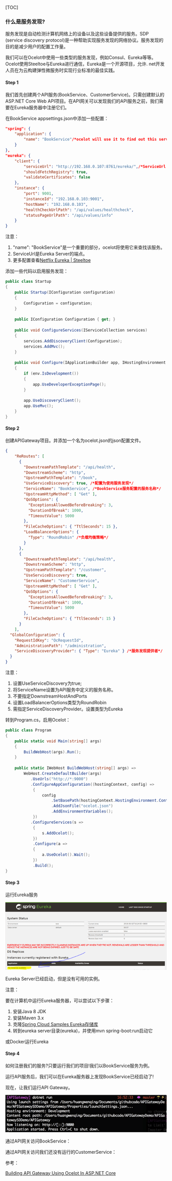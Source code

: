 [TOC]

### 什么是服务发现?

服务发现是自动检测计算机网络上的设备以及这些设备提供的服务。SDP (service discovery protocol)是一种帮助实现服务发现的网络协议。服务发现的目的是减少用户的配置工作量。

我们可以在Ocelot中使用一些类型的服务发现，例如Consul、Eureka等等。Ocelot使用Steeltoe与Eureka进行通信，Eureka是一个开源项目，允许. net开发人员在为云构建弹性微服务时实现行业标准的最佳实践。

#### **Step 1** 

我们首先创建两个API服务(BookService、CustomerService)。只需创建默认的ASP.NET Core Web API项目。在API网关可以发现我们的API服务之前，我们需要在Eureka服务器中注册它们。

在BookService appsettings.json中添加一些配置：

```json
"spring": {  
    "application": {  
        "name": "BookService"/*ocelot will use it to find out this service*/
    }  
},  
"eureka": {  
    "client": {  
        "serviceUrl": "http://192.168.0.107:8761/eureka/",/*ServiceUrl is the endpoint of the Eureka Server*/ 
        "shouldFetchRegistry": true,  
        "validateCertificates": false  
    },  
    "instance": {  
        "port": 9001,  
        "instanceId": "192.168.0.103:9001",  
        "hostName": "192.168.0.103",  
        "healthCheckUrlPath": "/api/values/healthcheck",  
        "statusPageUrlPath": "/api/values/info"                  
    }  
}  
```

注意：

1. "name": "BookService"是一个重要的部分，ocelot将使用它来查找该服务。
2. ServiceUrl是Eureka Server的端点。
3. 更多配置查看[Netflix Eureka | Steeltoe](https://docs.steeltoe.io/api/v3/discovery/netflix-eureka.html)



添加一些代码以启用服务发现：

```c#
public class Startup  
{  
    public Startup(IConfiguration configuration)  
    {  
        Configuration = configuration;  
    }  
  
    public IConfiguration Configuration { get; }  
  
    public void ConfigureServices(IServiceCollection services)  
    {  
        services.AddDiscoveryClient(Configuration);  
        services.AddMvc();  
    }  
  
    public void Configure(IApplicationBuilder app, IHostingEnvironment env)  
    {  
        if (env.IsDevelopment())  
        {  
            app.UseDeveloperExceptionPage();  
        }  
  
        app.UseDiscoveryClient();  
        app.UseMvc();  
    }  
}  
```



#### **Step 2** 

创建APIGateway项目。并添加一个名为ocelot.json的json配置文件。

```json
{
    "ReRoutes": [
      {
        "DownstreamPathTemplate": "/api/health",
        "DownstreamScheme": "http",
        "UpstreamPathTemplate": "/book",
        "UseServiceDiscovery": true, /*配置为使用服务发现*/
        "ServiceName": "BookService", /*BookService服务配置的服务名称*/
        "UpstreamHttpMethod": [ "Get" ],
        "QoSOptions": {
          "ExceptionsAllowedBeforeBreaking": 3,
          "DurationOfBreak": 1000,
          "TimeoutValue": 5000
        },
        "FileCacheOptions": { "TtlSeconds": 15 },
        "LoadBalancerOptions": {
          "Type": "RoundRobin" /*负载均衡策略*/
        }
      },
      {
        "DownstreamPathTemplate": "/api/health",
        "DownstreamScheme": "http",
        "UpstreamPathTemplate": "/customer",
        "UseServiceDiscovery": true,
        "ServiceName": "CustomerService",
        "UpstreamHttpMethod": [ "Get" ],
        "QoSOptions": {
          "ExceptionsAllowedBeforeBreaking": 3,
          "DurationOfBreak": 1000,
          "TimeoutValue": 5000
        },
        "FileCacheOptions": { "TtlSeconds": 15 }
      }
    ],
  "GlobalConfiguration": {
    "RequestIdKey": "OcRequestId",
    "AdministrationPath": "/administration",
    "ServiceDiscoveryProvider": { "Type": "Eureka" } /*服务发现提供者*/
  }
}
```

注意：

1. 设置UseServiceDiscovery为true;
2. 将ServiceName设置为API服务中定义的服务名称。
3. 不要指定DownstreamHostAndPorts
4. 设置LoadBalancerOptions类型为RoundRobin
5. 需指定ServiceDiscoveryProvider。设置类型为Eureka

转到Program.cs，启用Ocelot：

```c#
public class Program  
{  
    public static void Main(string[] args)  
    {  
        BuildWebHost(args).Run();  
    }  
  
    public static IWebHost BuildWebHost(string[] args) =>  
        WebHost.CreateDefaultBuilder(args)  
           .UseUrls("http://*:9000")  
           .ConfigureAppConfiguration((hostingContext, config) =>  
            {  
                config  
                    .SetBasePath(hostingContext.HostingEnvironment.ContentRootPath)                        
                    .AddJsonFile("ocelot.json")  
                    .AddEnvironmentVariables();  
            })  
           .ConfigureServices(s =>  
            {  
                s.AddOcelot();  
            })  
            .Configure(a =>  
            {  
                a.UseOcelot().Wait();  
            })  
            .Build();  
}  
```

#### **Step 3**

运行Eureka服务

![00](Image/00.png)

Eureka Server已经启动，但是没有可用的实例。

注意：

要在计算机中运行Eureka服务器，可以尝试以下步骤：

1. 安装Java 8 JDK
2. 安装Maven 3.x
3. 克隆[Spring Cloud Samples Eureka存储库](https://github.com/spring-cloud-samples/eureka.git)
4. 转到eureka server目录(eureka)，并使用mvn spring-boot:run启动它

或Docker运行Eureka



#### **Step 4** 

如何注册我们的服务?只要运行我们的项目!我们以BookService服务为例。

运行API服务后，我们可以在Eureka服务器上发现BookService已经启动了!



现在，让我们运行API Gateway。

![00](Image/01.png)



通过API网关访问BookService：



通过API网关访问我们还没有运行的CustomerService：









参考：

[Building API Gateway Using Ocelot In ASP.NET Core](https://www.c-sharpcorner.com/article/building-api-gateway-using-ocelot-in-asp-net-core-service-discoveryeureka/)

